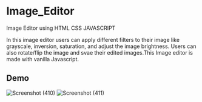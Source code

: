 # Image_Editor

Image Editor using HTML CSS JAVASCRIPT

In this image editor users can apply different filters to their image like grayscale, inversion, saturation, and adjust the image brightness. Users can also rotate/flip the image and svae their edited images.This Image editor is made with vanilla Javascript.

## Demo

![Screenshot (410)](https://github.com/yogeshNavghane67/Image_Editor/assets/124075039/419bc0df-5f28-4b7d-a5dd-96c6c8b4a5ba)
![Screenshot (411)](https://github.com/yogeshNavghane67/Image_Editor/assets/124075039/e694b2ff-d23b-4e63-ba89-434b1d16d0b9)
